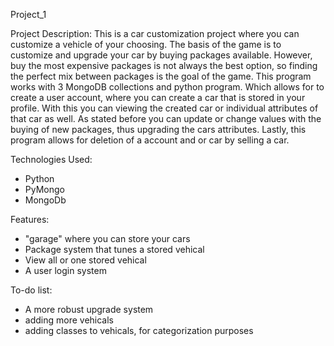 Project_1

Project Description:
This is a car customization project where you can customize a vehicle of your choosing. The basis of the game is to customize and upgrade your car by buying packages available. However, buy the most expensive packages is not always the best option, so finding the perfect mix between packages is the goal of the game. This program works with 3 MongoDB collections and python program. Which allows for to create a user account, where you can create a car that is stored in your profile. With this you can viewing the created car or individual attributes of that car as well. As stated before you can update or change values with the buying of new packages, thus upgrading the cars attributes. Lastly, this program allows for deletion of a account and or car by selling a car. 

Technologies Used:
- Python
- PyMongo
- MongoDb                                                                                                                                                             

Features:                                                                                                                                                 
- "garage" where you can store your cars
-  Package system that tunes a stored vehical
-  View all or one stored vehical  
-  A user login system                                                                                                                                    

To-do list:                                                                                                                                                               
- A more robust upgrade system
- adding more vehicals
- adding classes to vehicals, for categorization purposes                                                                                                                     
